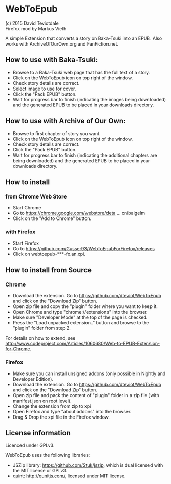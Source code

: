 # WebToEpub
(c) 2015 David Teviotdale   
Firefox mod by Markus Vieth

A simple Extension that converts a story on Baka-Tsuki into an EPUB.
Also works with ArchiveOfOurOwn.org and FanFiction.net.

## How to use with Baka-Tsuki:
* Browse to a Baka-Tsuki web page that has the full text of a story.
* Click on the WebToEpub icon on top right of the window.
* Check story details are correct.
* Select image to use for cover.
* Click the "Pack EPUB" button.
* Wait for progress bar to finish (indicating the images being downloaded) and the generated EPUB to be placed in your downloads directory.

## How to use with Archive of Our Own:
* Browse to first chapter of story you want.
* Click on the WebToEpub icon on top right of the window.
* Check story details are correct.
* Click the "Pack EPUB" button.
* Wait for progress bar to finish (indicating the additional chapters are being downloaded) and the generated EPUB to be placed in your downloads directory.

## How to install 
### from Chrome Web Store
* Start Chrome
* Go to https://chrome.google.com/webstore/deta ... cnibaigelm
* Click on the "Add to Chrome" button.

### with Firefox
* Start Firefox
* Go to https://github.com/Gusser93/WebToEpubForFirefox/releases
* Click on webtoepub-***-fx.an.xpi.

## How to install from Source
### Chrome
* Download the extension. Go to https://github.com/dteviot/WebToEpub and click on the "Download Zip" button.
* Open zip file and copy the "plugin" folder where you want to keep it.
* Open Chrome and type "chrome://extensions" into the browser.
* Make sure "Developer Mode" at the top of the page is checked.
* Press the "Load unpacked extension.." button and browse to the "plugin" folder from step 2.

For details on how to extend, see http://www.codeproject.com/Articles/1060680/Web-to-EPUB-Extension-for-Chrome.

### Firefox
* Make sure you can install unsigned addons (only possible in Nightly and Developer Edition).
* Download the extension. Go to https://github.com/dteviot/WebToEpub and click on the "Download Zip" button.
* Open zip file and pack the content of "plugin" folder in a zip file (with manifest.json on root level).
* Change the extension from zip to xpi
* Open Firefox and type "about:addons" into the browser.
* Drag & Drop the xpi file in the Firefox window.

## License information
Licenced under GPLv3.

WebToEpub uses the following libraries:
* JSZip library: https://github.com/Stuk/jszip, which is dual licensed with the MIT license or GPLv3.
* quint: http://qunitjs.com/, licensed under MIT license.
